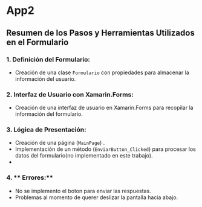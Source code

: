 # App2
## Resumen de los Pasos y Herramientas Utilizados en el Formulario

### 1. **Definición del Formulario:**
   - Creación de una clase `Formulario` con propiedades para almacenar la información del usuario.

### 2. **Interfaz de Usuario con Xamarin.Forms:**
   - Creación de una interfaz de usuario en Xamarin.Forms para recopilar la información del formulario.

### 3. **Lógica de Presentación:**
   - Creación de una página (`MainPage`) .
   - Implementación de un método (`EnviarButton_Clicked`) para procesar los datos del formulario(no implementado en este trabajo).
   - 
### 4. ** Errores:**
   - No se implemento el boton para enviar las respuestas.
   - Problemas al momento de querer deslizar la pantalla hacia abajo.
